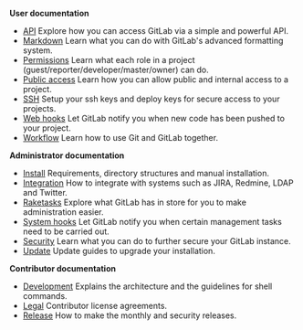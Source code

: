 **User documentation**

+ [API](api/README.md) Explore how you can access GitLab via a simple and powerful API.
+ [Markdown](markdown/markdown.md) Learn what you can do with GitLab's advanced formatting system.
+ [Permissions](permissions/permissions.md) Learn what each role in a project (guest/reporter/developer/master/owner) can do.
+ [Public access](public_access/public_access.md) Learn how you can allow public and internal access to a project.
+ [SSH](ssh/README.md) Setup your ssh keys and deploy keys for secure access to your projects.
+ [Web hooks](web_hooks/web_hooks.md) Let GitLab notify you when new code has been pushed to your project.
+ [Workflow](workflow/workflow.md) Learn how to use Git and GitLab together.

**Administrator documentation**

+ [Install](install/README.md) Requirements, directory structures and manual installation.
+ [Integration](integration/README.md) How to integrate with systems such as JIRA, Redmine, LDAP and Twitter.
+ [Raketasks](raketasks/README.md) Explore what GitLab has in store for you to make administration easier.
+ [System hooks](system_hooks/system_hooks.md) Let GitLab notify you when certain management tasks need to be carried out.
+ [Security](security/README.md) Learn what you can do to further secure your GitLab instance.
+ [Update](update/README.md) Update guides to upgrade your installation.

**Contributor documentation**

+ [Development](development/README.md) Explains the architecture and the guidelines for shell commands.
+ [Legal](legal/README.md) Contributor license agreements.
+ [Release](release/README.md) How to make the monthly and security releases.
